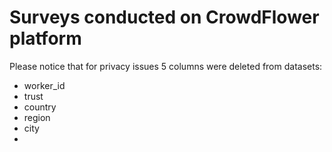 Surveys conducted on CrowdFlower platform
======================

Please notice that for privacy issues 5 columns were deleted from datasets:
 - worker_id
 - trust
 - country
 - region
 - city
 - 
